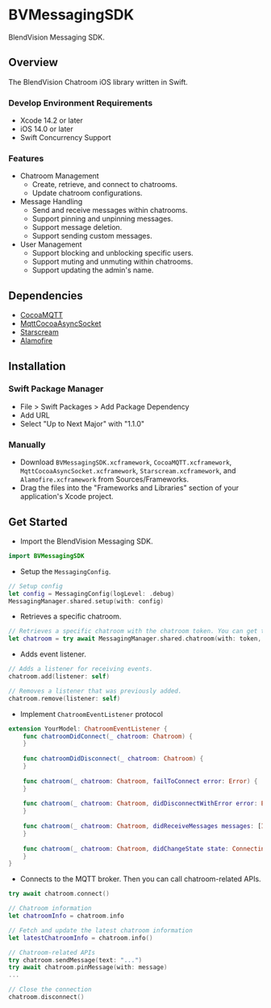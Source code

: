 # BVMessagingSDK

BlendVision Messaging SDK.

## Overview

The BlendVision Chatroom iOS library written in Swift. 

### Develop Environment Requirements
- Xcode 14.2 or later
- iOS 14.0 or later
- Swift Concurrency Support

### Features
- Chatroom Management
    - Create, retrieve, and connect to chatrooms.
    - Update chatroom configurations.
- Message Handling
    - Send and receive messages within chatrooms.
    - Support pinning and unpinning messages.
    - Support message deletion.
    - Support sending custom messages.
- User Management
    - Support blocking and unblocking specific users.
    - Support muting and unmuting within chatrooms.
    - Support updating the admin's name.

## Dependencies
- [CocoaMQTT](https://github.com/emqx/CocoaMQTT)
- [MqttCocoaAsyncSocket](https://github.com/leeway1208/MqttCocoaAsyncSocket)
- [Starscream](https://github.com/daltoniam/Starscream)
- [Alamofire](https://github.com/Alamofire/Alamofire)

## Installation
### Swift Package Manager
- File > Swift Packages > Add Package Dependency
- Add URL
- Select "Up to Next Major" with "1.1.0"

### Manually 
- Download `BVMessagingSDK.xcframework`, `CocoaMQTT.xcframework`, `MqttCocoaAsyncSocket.xcframework`, `Starscream.xcframework`, and `Alamofire.xcframework` from Sources/Frameworks. 
- Drag the files into the "Frameworks and Libraries" section of your application's Xcode project.

## Get Started

- Import the BlendVision Messaging SDK.
```swift
import BVMessagingSDK
```

- Setup the `MessagingConfig`.
```swift
// Setup config
let config = MessagingConfig(logLevel: .debug)
MessagingManager.shared.setup(with: config)
```

- Retrieves a specific chatroom.
```swift
// Retrieves a specific chatroom with the chatroom token. You can get token and refresh token from `<chatroom_id>/tokens` API. 
let chatroom = try await MessagingManager.shared.chatroom(with: token, refreshToken: refreshToken)
```

- Adds event listener.
```swift
// Adds a listener for receiving events.
chatroom.add(listener: self)

// Removes a listener that was previously added.
chatroom.remove(listener: self)
```

- Implement `ChatroomEventListener` protocol
```swift
extension YourModel: ChatroomEventListener {
    func chatroomDidConnect(_ chatroom: Chatroom) {
    }
    
    func chatroomDidDisconnect(_ chatroom: Chatroom) {
    }
    
    func chatroom(_ chatroom: Chatroom, failToConnect error: Error) {
    }
    
    func chatroom(_ chatroom: Chatroom, didDisconnectWithError error: Error) {
    }
    
    func chatroom(_ chatroom: Chatroom, didReceiveMessages messages: [InteractionMessage]) {
    }
    
    func chatroom(_ chatroom: Chatroom, didChangeState state: ConnectingState) {
    }
}
```

- Connects to the MQTT broker. Then you can call chatroom-related APIs.
```swift
try await chatroom.connect()

// Chatroom information
let chatroomInfo = chatroom.info

// Fetch and update the latest chatroom information
let latestChatroomInfo = chatroom.info()

// Chatroom-related APIs
try chatroom.sendMessage(text: "...")
try await chatroom.pinMessage(with: message)
...

// Close the connection
chatroom.disconnect()
```
